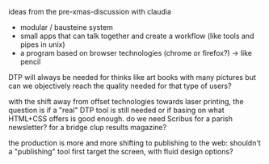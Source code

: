 ideas from the pre-xmas-discussion with claudia

- modular / bausteine system
- small apps that can talk together and create a workflow (like tools and pipes in unix)
- a program based on browser technologies (chrome or firefox?) -> like pencil


DTP will always be needed for thinks like art books with many pictures
but can we objectively reach the quality needed for that type of users?

with the shift away from offset technologies towards laser printing, the question is if a "real" DTP tool is still needed or if basing on what HTML+CSS offers is good enough.
do we need Scribus for a parish newsletter? for a bridge clup results magazine?

the production is more and more shifting to publishing to the web: shouldn't a "publishing" tool first target the screen, with fluid design options?
